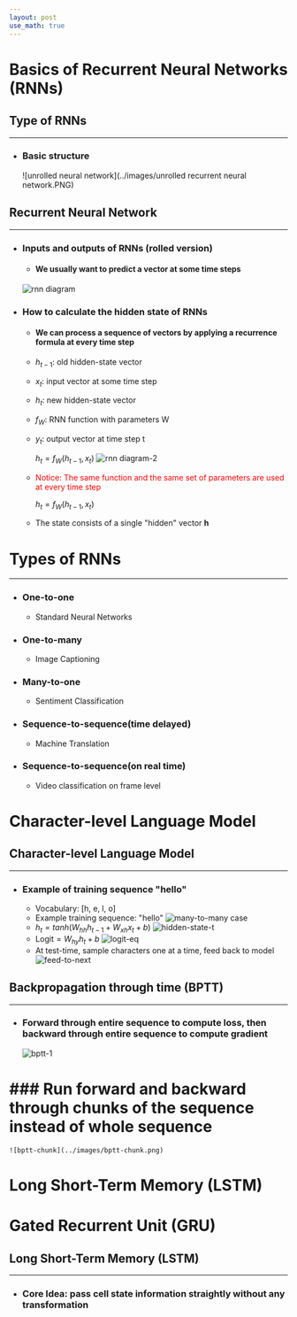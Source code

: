 ```yaml
---
layout: post
use_math: true
---
```

# Basics of Recurrent Neural Networks (RNNs)

## Type of RNNs
---
* ### Basic structure
    ![unrolled neural network](../images/unrolled recurrent neural network.PNG)

## Recurrent Neural Network
---
* ### Inputs and outputs of RNNs (rolled version)
    * #### We usually want to predict a vector at some time steps
    ![rnn diagram](../images/rnn-diagram.png)

* ### How to calculate the hidden state of RNNs
    * #### We can process a sequence of vectors by applying a recurrence formula at every time step
    * $h_{t-1}$: old hidden-state vector
    * $x_t$: input vector at some time step
    * $h_t$: new hidden-state vector
    * $f_W$: RNN function with parameters W
    * $y_t$: output vector at time step t

        $h_t=f_W(h_{t-1}, x_t)$
        ![rnn diagram-2](../images/rnn-diagram-2.png)

    * <span style="color: red">Notice: The same function and the same set of parameters are used at every time step</span>

        $h_t = f_W(h_{t-1}, x_t)$ 

    * The state consists of a single "hidden" vector **h**


# Types of RNNs
---
* ### One-to-one
    * Standard Neural Networks
* ### One-to-many
    * Image Captioning
* ### Many-to-one
    * Sentiment Classification
* ### Sequence-to-sequence(time delayed)
    * Machine Translation
* ### Sequence-to-sequence(on real time)
    * Video classification on frame level


# Character-level Language Model

## Character-level Language Model
---
* ### Example of training sequence "hello"
    * Vocabulary: [h, e, l, o]
    * Example training sequence: "hello"
    ![many-to-many case](../images/many-to-many.png)
    * $h_t=tanh(W_{hh}h_{t-1}+W_{xh}x_t+b)$
    ![hidden-state-t](../images/hidden-state-t.png)
    * $\text{Logit}=W_{hy}h_t+b$
    ![logit-eq](../images/logit-eq.png)
    * At test-time, sample characters one at a time, feed back to model
    ![feed-to-next](../images/feed-to-next.png)

## Backpropagation through time (BPTT)
---
* ### Forward through entire sequence to compute loss, then backward through entire sequence to compute gradient
    ![bptt-1](../images/bptt-1.png)
# ### Run forward and backward through chunks of the sequence instead of whole sequence
    ![bptt-chunk](../images/bptt-chunk.png)


# Long Short-Term Memory (LSTM)

# Gated Recurrent Unit (GRU)

## Long Short-Term Memory (LSTM)
---
* ### Core Idea: pass cell state information straightly without any transformation